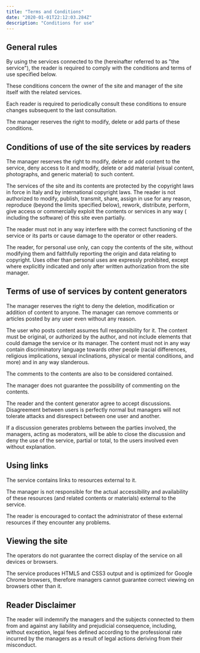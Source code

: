 ```yaml
---
title: "Terms and Conditions"
date: "2020-01-01T22:12:03.284Z"
description: "Conditions for use"
---
```


## General rules

By using the services connected to the (hereinafter referred to as "the service"), the reader is required to comply with the conditions and terms of use specified below.

These conditions concern the owner of the site and manager of the site itself with the related services.

Each reader is required to periodically consult these conditions to ensure changes subsequent to the last consultation.

The manager reserves the right to modify, delete or add parts of these conditions.

## Conditions of use of the site services by readers

The manager reserves the right to modify, delete or add content to the service, deny access to it and modify, delete or add material (visual content, photographs, and generic material) to such content.

The services of the site and its contents are protected by the copyright laws in force in Italy and by international copyright laws. The reader is not authorized to modify, publish, transmit, share, assign in use for any reason, reproduce (beyond the limits specified below), rework, distribute, perform, give access or commercially exploit the contents or services in any way ( including the software) of this site even partially.

The reader must not in any way interfere with the correct functioning of the service or its parts or cause damage to the operator or other readers.

The reader, for personal use only, can copy the contents of the site, without modifying them and faithfully reporting the origin and data relating to copyright. Uses other than personal uses are expressly prohibited, except where explicitly indicated and only after written authorization from the site manager.

## Terms of use of services by content generators

The manager reserves the right to deny the deletion, modification or addition of content to anyone. The manager can remove comments or articles posted by any user even without any reason.

The user who posts content assumes full responsibility for it. The content must be original, or authorized by the author, and not include elements that could damage the service or its manager. The content must not in any way contain discriminatory language towards other people (racial differences, religious implications, sexual inclinations, physical or mental conditions, and more) and in any way slanderous.

The comments to the contents are also to be considered contained.

The manager does not guarantee the possibility of commenting on the contents.

The reader and the content generator agree to accept discussions. Disagreement between users is perfectly normal but managers will not tolerate attacks and disrespect between one user and another.

If a discussion generates problems between the parties involved, the managers, acting as moderators, will be able to close the discussion and deny the use of the service, partial or total, to the users involved even without explanation.

## Using links

The service contains links to resources external to it.

The manager is not responsible for the actual accessibility and availability of these resources (and related contents or materials) external to the service.

The reader is encouraged to contact the administrator of these external resources if they encounter any problems.

## Viewing the site

The operators do not guarantee the correct display of the service on all devices or browsers.

The service produces HTML5 and CSS3 output and is optimized for Google Chrome browsers, therefore managers cannot guarantee correct viewing on browsers other than it.

## Reader Disclaimer

The reader will indemnify the managers and the subjects connected to them from and against any liability and prejudicial consequence, including, without exception, legal fees defined according to the professional rate incurred by the managers as a result of legal actions deriving from their misconduct.